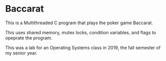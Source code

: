 # Baccarat

This is a Multithreaded C program that plays the poker game Baccarat.

This uses shared memory, mutex locks, condition variables, and flags to opeprate the program.

This was a lab for an Operating Systems class in 2019, the fall semester of my senior year.
